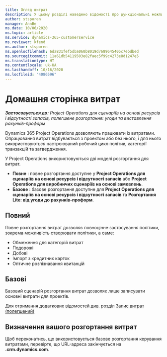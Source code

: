 ```yaml
---
title: Огляд витрат
description: У цьому розділі наведено відомості про функціональні можливості витрат у Project Operations.
author: stsporen
manager: AnnBe
ms.date: 10/06/2020
ms.topic: article
ms.service: dynamics-365-customerservice
ms.reviewer: kfend
ms.author: stsporen
ms.openlocfilehash: 6da831fef5dba060b8019d7689645405c7ebdbed
ms.sourcegitcommit: 11a61db54119503e82faec5f99c4273e8d1247e5
ms.translationtype: HT
ms.contentlocale: uk-UA
ms.lasthandoff: 10/16/2020
ms.locfileid: "4086596"
---
```

# <a name="expense-home-page"></a>Домашня сторінка витрат

_**Застосовується до:** Project Operations для сценаріїв на основі ресурсів і відсутності запасів, полегшене розгортання: угоди та виставлення рахунків-проформ_


Dynamics 365 Project Operations дозволяють працювати із витратами. Опрацювання витрат відбувається з проектом або без нього, і для нього використовуються настроюваний робочий цикл політик, категорії транзакцій та затвердження.

У Project Operations використовуються дві моделі розгортання для витрат. 

- **Повне** : повне розгортання доступне у **Project Operations для сценаріїв на основі ресурсів і відсутності запасів** або **Project Operations для виробничих сценаріїв на основі замовлень**.
- **Базове** : базове розгортання доступне для **Project Operations для сценаріїв на основі ресурсів і відсутності запасів** та **Розгортання Lite: від угоди до рахунків-проформ**.

## <a name="full"></a>Повний 
Повне розгортання витрат дозволяє повноцінне застосування політики, зокрема можливість створювати політики, а саме:

  - Обмеження для категорій витрат
  - Подорожі
  - Добові
  - Імпорт з кредитних карток
  - Оптичне розпізнавання квитанцій

## <a name="basic"></a>Базові 
Базовий сценарій розгортання витрат дозволяє лише записувати основні витрати для проектів. 

Для отримання додаткових відомостей див. розділ [Запис витрат (полегшений)](basic-expense.md)

## <a name="determine-your-expense-deployment"></a>Визначення вашого розгортання витрат
Щоб переконатись, що використовується базове розгортання керування витратами, перевірте, що URL-адреса закінчується на **.crm.dynamics.com**. 
